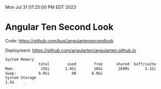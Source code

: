 Mon Jul 31 07:25:00 PM EDT 2023

# Angular Ten Second Look

Code: https://github.com/kusl/angulartensecondlook

Deployment: https://github.com/angularten/angularten.github.io

```bash
System Memory
               total        used        free      shared  buff/cache   available
Mem:            15Gi       1.4Gi        10Gi       269Mi       3.1Gi        13Gi
Swap:          8.0Gi          0B       8.0Gi
System Storage
1.5G	.
```
```bash
